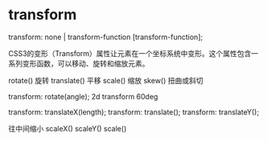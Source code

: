 # transform

transform: none | transform-function [transform-function];

CSS3的变形（Transform）属性让元素在一个坐标系统中变形。这个属性包含一系列变形函数，可以移动、旋转和缩放元素。

rotate()    旋转
translate() 平移
scale()     缩放
skew()      扭曲或斜切

transform: rotate(angle);
2d transform
60deg

transform: translateX(length);
transform: translate();
transform: translateY();

往中间缩小
scaleX()
scaleY()
scale()
